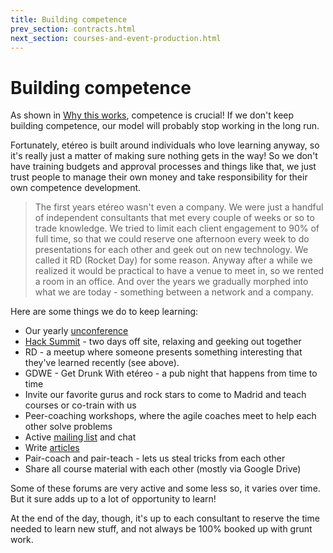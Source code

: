 ```yaml
---
title: Building competence
prev_section: contracts.html
next_section: courses-and-event-production.html
---
```


Building competence
===================

As shown in [Why this works](why-this-works.html), competence is crucial! If we don't keep building competence, our model will probably stop working in the long run.

Fortunately, etéreo is built around individuals who love learning anyway, so it's really just a matter of making sure nothing gets in the way! So we don't have training budgets and approval processes and things like that, we just trust people to manage their own money and take responsibility for their own competence development.

> The first years etéreo wasn't even a company. We were just a handful of independent consultants that met every couple of weeks or so to trade knowledge. We tried to limit each client engagement to 90% of full time, so that we could reserve one afternoon every week to do presentations for each other and geek out on new technology. We called it RD (Rocket Day) for some reason. Anyway after a while we realized it would be practical to have a venue to meet in, so we rented a room in an office. And over the years we gradually morphed into what we are today - something between a network and a company.

Here are some things we do to keep learning:

-   Our yearly [unconference](unconference.html)
-   [Hack Summit](hack-summit.html) - two days off site, relaxing and geeking out together
-   RD - a meetup where someone presents something interesting that they've learned recently (see above).
-   GDWE - Get Drunk With etéreo - a pub night that happens from time to time
-   Invite our favorite gurus and rock stars to come to Madrid and teach courses or co-train with us
-   Peer-coaching workshops, where the agile coaches meet to help each other solve problems
-   Active [mailing list](mail-conventions.html) and chat
-   Write [articles](http://blog.etereo.io)
-   Pair-coach and pair-teach - lets us steal tricks from each other
-   Share all course material with each other (mostly via Google Drive)

Some of these forums are very active and some less so, it varies over time. But it sure adds up to a lot of opportunity to learn!

At the end of the day, though, it's up to each consultant to reserve the time needed to learn new stuff, and not always be 100% booked up with grunt work.
